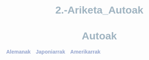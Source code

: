 # 2.-Ariketa_Autoak
<!DOCTYPE html>
<html>
<head>
    <meta charset='utf-8'>
    <meta http-equiv='X-UA-Compatible' content='IE=edge'>
    <title>Autoak</title>
    <style>
        body { font-family: 'Arial', Times, serif, sans-serif; color: #141212dd}
        h1 { text-align: center; color: #13456666; }
        h2 { font-size:20px; color: #167}
        nav a { margin-right:10px;font-weight:bold; text-decoration:none; color:#15379472}
    </style>
    <meta name='viewport' content='width=device-width, initial-scale=1'>
    <link rel='stylesheet' type='text/css' media='screen' href='main.css'>
    <script src='main.js'></script>
</head>
<body>
    <h1>Autoak</h1>
    <nav>
        <a href="Lehena.HTML">Alemanak</a>
        <a href="Bigarrena.html">Japoniarrak</a>
        <a href="Hirugarrena.html">Amerikarrak</a>
    </nav>
</body>
